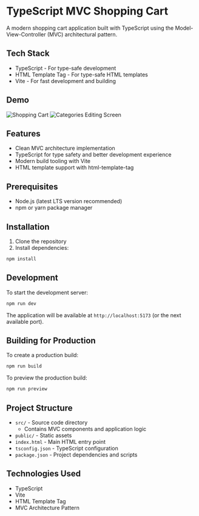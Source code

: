 # TypeScript MVC Shopping Cart

A modern shopping cart application built with TypeScript using the Model-View-Controller (MVC) architectural pattern.

## Tech Stack
- TypeScript - For type-safe development
- HTML Template Tag - For type-safe HTML templates
- Vite - For fast development and building

## Demo
![Shopping Cart](main-screen.png)
![Categories Editing Screen](screenshot.png)

## Features

- Clean MVC architecture implementation
- TypeScript for type safety and better development experience
- Modern build tooling with Vite
- HTML template support with html-template-tag

## Prerequisites

- Node.js (latest LTS version recommended)
- npm or yarn package manager

## Installation

1. Clone the repository
2. Install dependencies:
```bash
npm install
```

## Development

To start the development server:
```bash
npm run dev
```

The application will be available at `http://localhost:5173` (or the next available port).

## Building for Production

To create a production build:
```bash
npm run build
```

To preview the production build:
```bash
npm run preview
```

## Project Structure

- `src/` - Source code directory
  - Contains MVC components and application logic
- `public/` - Static assets
- `index.html` - Main HTML entry point
- `tsconfig.json` - TypeScript configuration
- `package.json` - Project dependencies and scripts

## Technologies Used

- TypeScript
- Vite
- HTML Template Tag
- MVC Architecture Pattern

